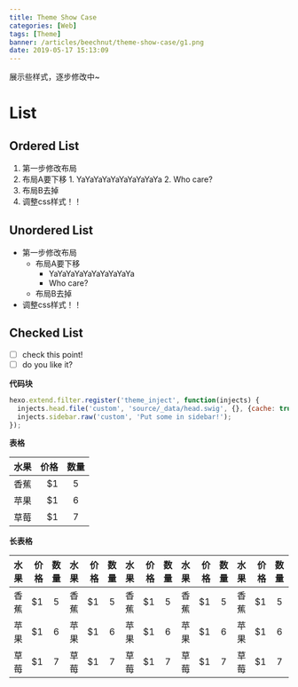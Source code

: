 ```yaml
---
title: Theme Show Case
categories: [Web]
tags: [Theme]
banner: /articles/beechnut/theme-show-case/g1.png
date: 2019-05-17 15:13:09
---
```


展示些样式，逐步修改中~

<!-- more -->

# List

## Ordered List
1. 第一步修改布局
  1. 布局A要下移
    1. YaYaYaYaYaYaYaYaYaYa
    2. Who care?
  2. 布局B去掉
2. 调整css样式！！

## Unordered List
- 第一步修改布局
  - 布局A要下移
    - YaYaYaYaYaYaYaYaYaYa
    - Who care?
  - 布局B去掉
- 调整css样式！！

## Checked List
- [ ] check this point!
- [ ] do you like it?

**代码块**
```js
hexo.extend.filter.register('theme_inject', function(injects) {
  injects.head.file('custom', 'source/_data/head.swig', {}, {cache: true});
  injects.sidebar.raw('custom', 'Put some in sidebar!');
});
```

**表格**

| 水果        | 价格    |  数量  |
| --------   | -----:  | :----: |
| 香蕉        | $1      |   5    |
| 苹果        | $1      |   6    |
| 草莓        | $1      |   7    |

**长表格**

|水果|价格|数量|水果|价格|数量|水果|价格|数量|水果|价格|数量|水果|价格|数量|水果|价格|数量|
|---|---:|:--:|---|---:|:--:|---|---:|:--:|---|---:|:--:|---|---:|:--:|---|---:|:--:|
|香蕉|$1|5    |香蕉|$1|5    |香蕉|$1|5    |香蕉|$1|5    |香蕉|$1|5    |香蕉|$1|5    |
|苹果|$1|6    |苹果|$1|6    |苹果|$1|6    |苹果|$1|6    |苹果|$1|6    |苹果|$1|6    |
|草莓|$1|7    |草莓|$1|7    |草莓|$1|7    |草莓|$1|7    |草莓|$1|7    |草莓|$1|7    |

